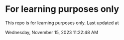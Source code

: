 # For learning purposes only
This repo is for learning purposes only.
Last updated at

Wednesday, November 15, 2023 11:22:48 AM

